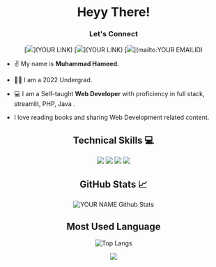 <div align="center"> <h1> Heyy There! </h1> </div>

<div align="center">
<h3>Let's Connect</h3>

[![](https://img.shields.io/badge/Twitter-1DA1F2?style=for-the-badge&logo=twitter&logoColor=white)](YOUR LINK) 
[![](https://img.shields.io/badge/LinkedIn-0077B5?style=for-the-badge&logo=linkedin&logoColor=white)](YOUR LINK) 
[![](https://img.shields.io/badge/Gmail-D14836?style=for-the-badge&logo=gmail&logoColor=white)](mailto:YOUR EMAILID)
</div>


- ✌️ My name is  **Muhammad Hameed**. 

- 👨‍🎓 I am a 2022 Undergrad.

- 💻 I am a Self-taught **Web Developer** with proficiency in full stack, streamlit, PHP, Java . 

- I love reading books and sharing Web Development related content.


<div align="center"><h2> Technical Skills 💻 </h2>

![](https://img.shields.io/badge/javascript-ffff00.svg?style=for-the-badge&logo=javascript&logoColor=000000) 
![](https://img.shields.io/badge/html5-%23E34F26.svg?style=for-the-badge&logo=html5&logoColor=white) 
![](https://img.shields.io/badge/css3-%231572B6.svg?style=for-the-badge&logo=css3&logoColor=white) 
![](https://img.shields.io/badge/react-%2320232a.svg?style=for-the-badge&logo=react&logoColor=%2361DAFB) 
</div>

<div align='center'><h2>GitHub Stats 📈</h2>

![YOUR NAME Github Stats](https://github-readme-stats.vercel.app/api?username=USER_NAME&show_icons=true&theme=midnight-purple&text_color=BD632F) 

<h2>Most Used Language</h2>

![Top Langs](https://github-readme-stats.vercel.app/api/top-langs/?username=USER_NAME&theme=midnight-purple&langs_count=5&text_color=BD632F)

</div>

<p align='center'><img src='https://visitor-badge.laobi.icu/badge?page_id=USER_NAME'></p>
